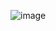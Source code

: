 ![image](https://github.com/nvmarzakov/SoftUni-HTML-and-CSS/assets/114495254/38f5c08d-f23d-42bd-b2ac-57205be631c5)
